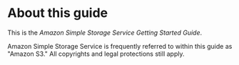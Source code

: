 # About this guide<a name="AboutThisGuide"></a>

This is the *Amazon Simple Storage Service Getting Started Guide*\.

Amazon Simple Storage Service is frequently referred to within this guide as "Amazon S3\." All copyrights and legal protections still apply\.